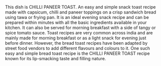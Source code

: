 This dish is CHILLI PANEER TOAST.
An easy and simple snack toast recipe made with capsicum, chilli and paneer toppings on a crisp sandwich bread using tawa or frying pan.
It is an ideal evening snack recipe and can be prepared within minutes with all the basic ingredients available in your kitchen.
It can also be served for morning breakfast with a side of tangy or spice tomato sauce.
Toast recipes are very common across india and are mainly made for morning breakfast or as a light snack for evening just before dinner.
However, the bread toast recipes have been adapted by street food vendors to add different flavours and colours to it.
One such easy and simple bread toast recipe is the CHILLI PANEER TOAST recipe known for its lip-smacking taste and filling nature.
